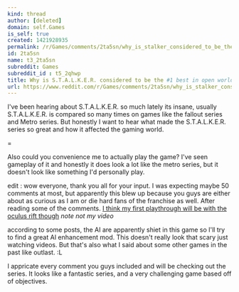 ```yaml
---
kind: thread
author: [deleted]
domain: self.Games
is_self: true
created: 1421928935
permalink: /r/Games/comments/2ta5sn/why_is_stalker_considered_to_be_the_1_best_in/
id: 2ta5sn
name: t3_2ta5sn
subreddit: Games
subreddit_id : t5_2qhwp
title: Why is S.T.A.L.K.E.R. considered to be the #1 best in open world survival games? What did S.T.A.L.K.E.R. do that made the game so unique to other games?
url: https://www.reddit.com/r/Games/comments/2ta5sn/why_is_stalker_considered_to_be_the_1_best_in/
---
```


I've been hearing about S.T.A.L.K.E.R. so much lately its insane, usually S.T.A.L.K.E.R. is compared so many times on games like the fallout series and Metro series. But honestly I want to hear what made the S.T.A.L.K.E.R. series so great and how it affected the gaming world.

=

Also could you convenience me to actually play the game? I've seen gameplay of it and honestly it does look a lot like the metro series, but it doesn't look like something I'd personally play. 

edit : wow everyone, thank you all for your input. I was expecting maybe 50 comments at most, but apparently this blew up because you guys are either about as curious as I am or die hard fans of the franchise as well. After reading some of the comments. [I think my first playthrough will be with the oculus rift though](https://www.youtube.com/watch?v=O2GlRkS9fxw) *note not my video* 

according to some posts, the AI are apparently shiet in this game so I'll try to find a great AI enhancement mod. This doesn't really look that scary just watching videos. But that's also what I said about some other games in the past like outlast. :L

I appricate every comment you guys included and will be checking out the series. It looks like a fantastic series, and a very challenging game based off of objectives. 
